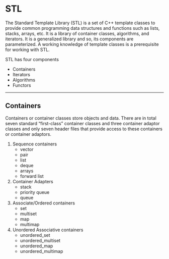 # STL
The Standard Template Library (STL) is a set of C++ template classes to provide common programming data structures and functions such as lists, stacks, arrays, etc. It is a library of container classes, algorithms, and iterators. It is a generalized library and so, its components are parameterized. A working knowledge of template classes is a prerequisite for working with STL.

STL has four components
- Containers
- Iterators
- Algorithms
- Functors
---

## Containers
Containers or container classes store objects and data. There are in total seven standard “first-class” container classes and three container adaptor classes and only seven header files that provide access to these containers or container adaptors.

1. Sequence containers
    - vector
    - pair
    - list
    - deque
    - arrays
    - forward list
2. Container Adapters
    - stack
    - priority queue
    - queue
3. Associate/Ordered containers
    - set
    - multiset
    - map
    - multimap
4. Unordered Associative containers
    - unordered_set
    - unordered_multiset
    - unordered_map
    - unordered_multimap

